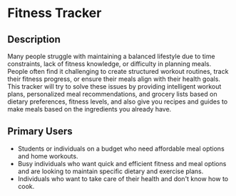 # Fitness Tracker

## Description

Many people struggle with maintaining a balanced lifestyle due to time constraints, lack of fitness knowledge, or difficulty in planning meals. People often find it challenging to create structured workout routines,
track their fitness progress, or ensure their meals align with their health goals. This tracker will try to solve these issues by providing intelligent workout plans, personalized meal recommendations, and grocery lists based on 
dietary preferences, fitness levels, and also give you recipes and guides to make meals based on the ingredients you already have.

## Primary Users
- Students or individuals on a budget who need affordable meal options and home workouts.
- Busy individuals who want quick and efficient fitness and meal options and are looking to maintain specific dietary and exercise plans.
- Individuals who want to take care of their health and don't know how to cook.